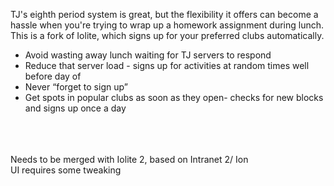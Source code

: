 TJ's eighth period system is great, but the flexibility it offers can become a hassle when you're trying to wrap up a homework assignment during lunch. This is a fork of Iolite, which signs up for your preferred clubs automatically.

* Avoid wasting away lunch waiting for TJ servers to respond
* Reduce that server load - signs up for activities at random times well before day of
* Never “forget to sign up”
* Get spots in popular clubs as soon as they open- checks for new blocks and signs up once a day
<br>
<br>
<br>
Needs to be merged with Iolite 2, based on Intranet 2/ Ion
<br>
UI requires some tweaking
